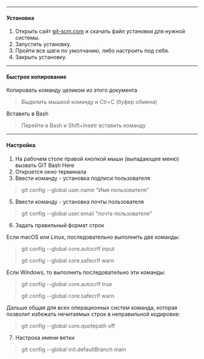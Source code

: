 ***
#### Установка
1. Открыть сайт [git-scm.com](https://git-scm.com/) и скачать файл установки для нужной системы.
2. Запустить установку.
3. Пройти все шаги по умолчанию, либо настроить под себя.
4. Закрыть установку.
***
#### Быстрое копирование
Копировать команду целиком из этого документа
>  Выделить мышкой команду и Ctr+C (буфер обмена)
> 
Вставить в Bash
> Перейти в Bash и Shift+Insetr вставить команду

***
#### Настройка
1.  На рабочем столе правой кнопкой мыши (выпадающее меню) вызвать GIT Bash Here
2.  Откроется окно терминала
3.  Ввести команду   - установка подписи пользователя
>  git config --global user.name "Имя пользователя"
5.  Ввести команду  -  установка почты пользователя
>  git config --global user.email "почта пользователя"
6.  Задать правильный формат строк
   
Если macOS или Linux, последовательно выполнить две команды: 
>  git config --global core.autocrlf input
> 
>  git config --global core.safecrlf warn

Если Windows, то выполнить последовательно эти команды: 
>  git config --global core.autocrlf true
> 
>  git config --global core.safecrlf warn

Дальше общая для всех операционных систем команда, которая позволит избежать нечитаемых строк в неправильной кодировке:
>  git config --global core.quotepath off

7. Настрока имени ветки
>  git config --global init.defaultBranch main
